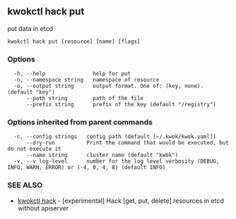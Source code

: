 ## kwokctl hack put

put data in etcd

```
kwokctl hack put [resource] [name] [flags]
```

### Options

```
  -h, --help               help for put
  -n, --namespace string   namespace of resource
  -o, --output string      output format. One of: (key, none). (default "key")
      --path string        path of the file
      --prefix string      prefix of the key (default "/registry")
```

### Options inherited from parent commands

```
  -c, --config strings   config path (default [~/.kwok/kwok.yaml])
      --dry-run          Print the command that would be executed, but do not execute it
      --name string      cluster name (default "kwok")
  -v, --v log-level      number for the log level verbosity (DEBUG, INFO, WARN, ERROR) or (-4, 0, 4, 8) (default INFO)
```

### SEE ALSO

* [kwokctl hack](kwokctl_hack.md)	 - [experimental] Hack [get, put, delete] resources in etcd without apiserver

